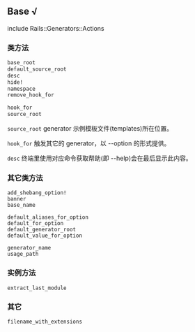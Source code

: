 ## Base √

include Rails::Generators::Actions

### 类方法

```ruby
base_root
default_source_root
desc
hide!
namespace
remove_hook_for

hook_for
source_root
```

`source_root` generator 示例模板文件(templates)所在位置。

`hook_for` 触发其它的 generator，以 --option 的形式提供。

`desc` 终端里使用对应命令获取帮助(即 --help)会在最后显示此内容。

### 其它类方法

```
add_shebang_option!  
banner
base_name  

default_aliases_for_option
default_for_option
default_generator_root
default_value_for_option

generator_name  
usage_path
```

### 实例方法

```
extract_last_module
```

### 其它

```
filename_with_extensions
```
